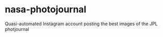 # nasa-photojournal
Quasi-automated Instagram account posting the best images of the JPL photjournal

